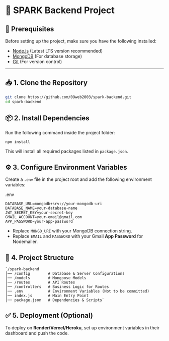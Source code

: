 
# 🚀 SPARK Backend Project 

## 📌 Prerequisites  
Before setting up the project, make sure you have the following installed:  
- [Node.js](https://nodejs.org/) (Latest LTS version recommended)  
- [MongoDB](https://www.mongodb.com/) (For database storage)  
- [Git](https://git-scm.com/) (For version control)  

---

## 📥 1. Clone the Repository  
```sh
git clone https://github.com/09web2003/spark-backend.git
cd spark-backend
```

## 📦 2. Install Dependencies

Run the following command inside the project folder:
```
npm install
```
This will install all required packages listed in `package.json`.

## ⚙️ 3. Configure Environment Variables

Create a `.env` file in the project root and add the following environment variables:

.env
```
DATABASE_URL=mongodb+srv://your-mongodb-uri
DATABASE_NAME=your-database-name
JWT_SECRET_KEY=your-secret-key
GMAIL_ACCOUNT=your-email@gmail.com
APP_PASSWORD=your-app-password` 
```

-   Replace `MONGO_URI` with your MongoDB connection string.
-   Replace `EMAIL` and `PASSWORD` with your Gmail **App Password** for Nodemailer.

## 📜 4. Project Structure

```
`/spark-backend
│── /config        # Database & Server Configurations
│── /models        # Mongoose Models
│── /routes        # API Routes
│── /controllers   # Business Logic for Routes
│── .env           # Environment Variables (Not to be committed)
│── index.js       # Main Entry Point
│── package.json   # Dependencies & Scripts` 
```

## ✅ 5. Deployment (Optional)

To deploy on **Render/Vercel/Heroku**, set up environment variables in their dashboard and push the code.